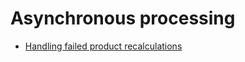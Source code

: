 # Asynchronous processing

-   [Handling failed product recalculations](./handling-failed-product-recalculations.md)
